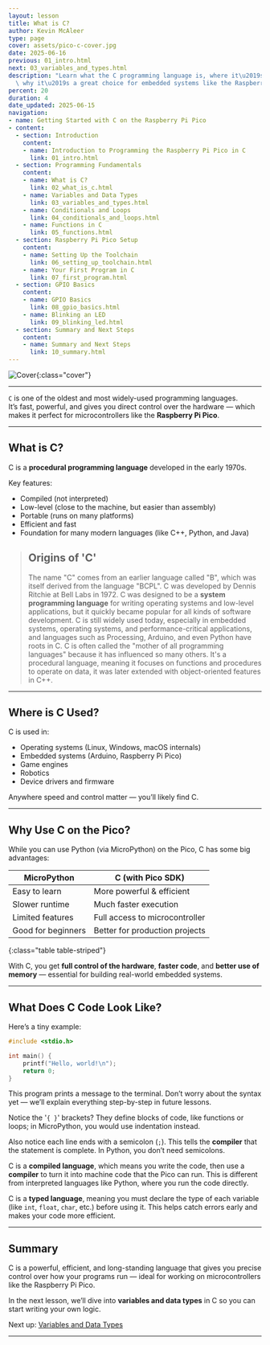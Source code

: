 ```yaml
---
layout: lesson
title: What is C?
author: Kevin McAleer
type: page
cover: assets/pico-c-cover.jpg
date: 2025-06-16
previous: 01_intro.html
next: 03_variables_and_types.html
description: "Learn what the C programming language is, where it\u2019s used, and\
  \ why it\u2019s a great choice for embedded systems like the Raspberry Pi Pico."
percent: 20
duration: 4
date_updated: 2025-06-15
navigation:
- name: Getting Started with C on the Raspberry Pi Pico
- content:
  - section: Introduction
    content:
    - name: Introduction to Programming the Raspberry Pi Pico in C
      link: 01_intro.html
  - section: Programming Fundamentals
    content:
    - name: What is C?
      link: 02_what_is_c.html
    - name: Variables and Data Types
      link: 03_variables_and_types.html
    - name: Conditionals and Loops
      link: 04_conditionals_and_loops.html
    - name: Functions in C
      link: 05_functions.html
  - section: Raspberry Pi Pico Setup
    content:
    - name: Setting Up the Toolchain
      link: 06_setting_up_toolchain.html
    - name: Your First Program in C
      link: 07_first_program.html
  - section: GPIO Basics
    content:
    - name: GPIO Basics
      link: 08_gpio_basics.html
    - name: Blinking an LED
      link: 09_blinking_led.html
  - section: Summary and Next Steps
    content:
    - name: Summary and Next Steps
      link: 10_summary.html
---
```



![Cover](assets/pico-c-cover.jpg){:class="cover"}

---

`C` is one of the oldest and most widely-used programming languages.  
It’s fast, powerful, and gives you direct control over the hardware — which makes it perfect for microcontrollers like the **Raspberry Pi Pico**.

---

## What is C?

C is a **procedural programming language** developed in the early 1970s.

Key features:

- Compiled (not interpreted)
- Low-level (close to the machine, but easier than assembly)
- Portable (runs on many platforms)
- Efficient and fast
- Foundation for many modern languages (like C++, Python, and Java)

> ## Origins of 'C'
>
> The name "C" comes from an earlier language called "B", which was itself derived from the language "BCPL". C was developed by Dennis Ritchie at Bell Labs in 1972.
> C was designed to be a **system programming language** for writing operating systems and low-level applications, but it quickly became popular for all kinds of software development.
> C is still widely used today, especially in embedded systems, operating systems, and performance-critical applications, and languages such as Processing, Arduino, and even Python have roots in C.
> C is often called the "mother of all programming languages" because it has influenced so many others.
> It's a procedural language, meaning it focuses on functions and procedures to operate on data, it was later extended with object-oriented features in C++.

---

## Where is C Used?

C is used in:

- Operating systems (Linux, Windows, macOS internals)
- Embedded systems (Arduino, Raspberry Pi Pico)
- Game engines
- Robotics
- Device drivers and firmware

Anywhere speed and control matter — you’ll likely find C.

---

## Why Use C on the Pico?

While you can use Python (via MicroPython) on the Pico, C has some big advantages:

| MicroPython        | C (with Pico SDK)              |
|--------------------|--------------------------------|
| Easy to learn      | More powerful & efficient      |
| Slower runtime     | Much faster execution          |
| Limited features   | Full access to microcontroller |
| Good for beginners | Better for production projects |
{:class="table table-striped"}

With C, you get **full control of the hardware**, **faster code**, and **better use of memory** — essential for building real-world embedded systems.

---

## What Does C Code Look Like?

Here’s a tiny example:

```c
#include <stdio.h>

int main() {
    printf("Hello, world!\n");
    return 0;
}
```

This program prints a message to the terminal. Don’t worry about the syntax yet — we’ll explain everything step-by-step in future lessons.

Notice the '`{ }`' brackets? They define blocks of code, like functions or loops; in MicroPython, you would use indentation instead.

Also notice each line ends with a semicolon (`;`). This tells the **compiler** that the statement is complete. In Python, you don’t need semicolons.

C is a **compiled language**, which means you write the code, then use a **compiler** to turn it into machine code that the Pico can run. This is different from interpreted languages like Python, where you run the code directly.

C is a **typed language**, meaning you must declare the type of each variable (like `int`, `float`, `char`, etc.) before using it. This helps catch errors early and makes your code more efficient.

---

## Summary

C is a powerful, efficient, and long-standing language that gives you precise control over how your programs run — ideal for working on microcontrollers like the Raspberry Pi Pico.

In the next lesson, we’ll dive into **variables and data types** in C so you can start writing your own logic.

Next up: [Variables and Data Types](03_variables_and_types)

---
